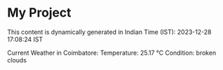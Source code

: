 # My Project

This content is dynamically generated in Indian Time (IST): 2023-12-28 17:08:24 IST


Current Weather in Coimbatore:
Temperature: 25.17 °C
Condition: broken clouds
